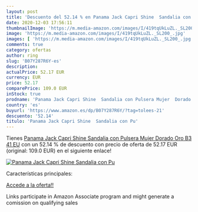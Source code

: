 ```yaml
---
layout: post
title: 'Descuento del 52.14 % en Panama Jack Capri Shine  Sandalia con Pu'
date: 2020-12-03 17:56:11
thumbnailImage: 'https://m.media-amazon.com/images/I/419tqUkLuZL._SL200_.jpg'
image: 'https://m.media-amazon.com/images/I/419tqUkLuZL._SL200_.jpg'
images: [ 'https://m.media-amazon.com/images/I/419tqUkLuZL._SL200_.jpg' ]
comments: true
category: ofertas
author: ring
slug: 'B07Y287R6Y-es'
description:
actualPrice: 52.17 EUR
currency: EUR
price: 52.17
comparePrice: 109.0 EUR
inStock: true
prodname: 'Panama Jack Capri Shine  Sandalia con Pulsera Mujer  Dorado  Oro B3   41 EU'
country: 'es'
buyurl: 'https://www.amazon.es/dp/B07Y287R6Y/?tag=tolees-21'
descuento: '52.14'
titulo: 'Panama Jack Capri Shine  Sandalia con Pu'
---
```


Tienes [Panama Jack Capri Shine  Sandalia con Pulsera Mujer  Dorado  Oro B3   41 EU](https://www.amazon.es/dp/B07Y287R6Y/?tag=tolees-21) con un 52.14 % de descuento con precio de oferta de 52.17 EUR (original: 109.0 EUR) en el siguiente enlace!

[![Panama Jack Capri Shine  Sandalia con Pu](https://m.media-amazon.com/images/I/419tqUkLuZL._SL200_.jpg)](https://www.amazon.es/dp/B07Y287R6Y/?tag=tolees-21)

Características principales:


[Accede a la oferta!!](https://www.amazon.es/dp/B07Y287R6Y/?tag=tolees-21)

Links participate in Amazon Associate program and might generate a comission on qualifying sales


